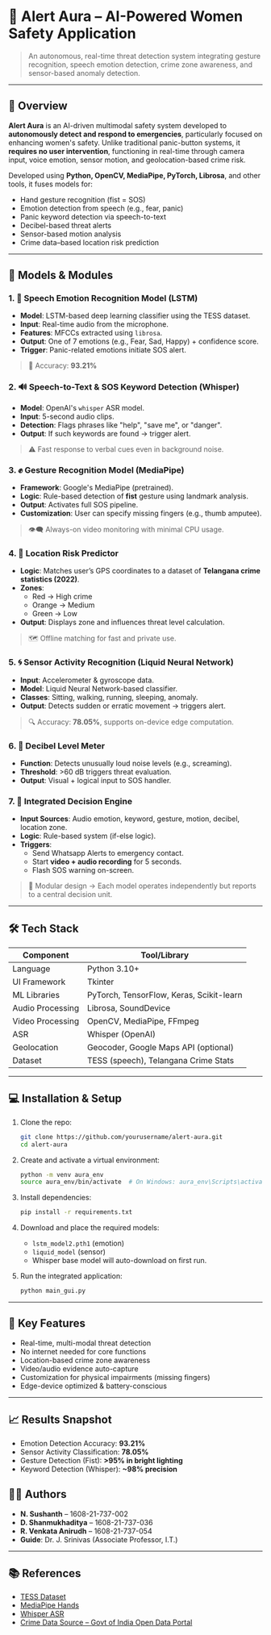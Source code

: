 
# 🚨 Alert Aura – AI-Powered Women Safety Application

> An autonomous, real-time threat detection system integrating gesture recognition, speech emotion detection, crime zone awareness, and sensor-based anomaly detection.

---

## 📌 Overview

**Alert Aura** is an AI-driven multimodal safety system developed to **autonomously detect and respond to emergencies**, particularly focused on enhancing women's safety. Unlike traditional panic-button systems, it **requires no user intervention**, functioning in real-time through camera input, voice emotion, sensor motion, and geolocation-based crime risk.

Developed using **Python, OpenCV, MediaPipe, PyTorch, Librosa**, and other tools, it fuses models for:
- Hand gesture recognition (fist = SOS)
- Emotion detection from speech (e.g., fear, panic)
- Panic keyword detection via speech-to-text
- Decibel-based threat alerts
- Sensor-based motion analysis
- Crime data–based location risk prediction

---

## 🧠 Models & Modules

### 1. 🎤 Speech Emotion Recognition Model (LSTM)
- **Model**: LSTM-based deep learning classifier using the TESS dataset.
- **Input**: Real-time audio from the microphone.
- **Features**: MFCCs extracted using `librosa`.
- **Output**: One of 7 emotions (e.g., Fear, Sad, Happy) + confidence score.
- **Trigger**: Panic-related emotions initiate SOS alert.

> 🧪 Accuracy: **93.21%**

### 2. 🔊 Speech-to-Text & SOS Keyword Detection (Whisper)
- **Model**: OpenAI's `whisper` ASR model.
- **Input**: 5-second audio clips.
- **Detection**: Flags phrases like "help", "save me", or "danger".
- **Output**: If such keywords are found → trigger alert.

> ⚠️ Fast response to verbal cues even in background noise.

### 3. ✊ Gesture Recognition Model (MediaPipe)
- **Framework**: Google's MediaPipe (pretrained).
- **Logic**: Rule-based detection of **fist** gesture using landmark analysis.
- **Output**: Activates full SOS pipeline.
- **Customization**: User can specify missing fingers (e.g., thumb amputee).

> 👁‍🗨 Always-on video monitoring with minimal CPU usage.

### 4. 📍 Location Risk Predictor
- **Logic**: Matches user’s GPS coordinates to a dataset of **Telangana crime statistics (2022)**.
- **Zones**:
  - Red → High crime
  - Orange → Medium
  - Green → Low
- **Output**: Displays zone and influences threat level calculation.

> 🗺️ Offline matching for fast and private use.

### 5. 🌀 Sensor Activity Recognition (Liquid Neural Network)
- **Input**: Accelerometer & gyroscope data.
- **Model**: Liquid Neural Network-based classifier.
- **Classes**: Sitting, walking, running, sleeping, anomaly.
- **Output**: Detects sudden or erratic movement → triggers alert.

> 🔍 Accuracy: **78.05%**, supports on-device edge computation.

### 6. 📢 Decibel Level Meter
- **Function**: Detects unusually loud noise levels (e.g., screaming).
- **Threshold**: >60 dB triggers threat evaluation.
- **Output**: Visual + logical input to SOS handler.

### 7. 🔗 Integrated Decision Engine
- **Input Sources**: Audio emotion, keyword, gesture, motion, decibel, location zone.
- **Logic**: Rule-based system (if-else logic).
- **Triggers**:
  - Send Whatsapp Alerts to emergency contact.
  - Start **video + audio recording** for 5 seconds.
  - Flash SOS warning on-screen.

> 🔁 Modular design → Each model operates independently but reports to a central decision unit.

---

## 🛠️ Tech Stack

| Component         | Tool/Library                          |
|------------------|----------------------------------------|
| Language          | Python 3.10+                           |
| UI Framework      | Tkinter                                |
| ML Libraries      | PyTorch, TensorFlow, Keras, Scikit-learn |
| Audio Processing  | Librosa, SoundDevice                   |
| Video Processing  | OpenCV, MediaPipe, FFmpeg              |
| ASR               | Whisper (OpenAI)                       |
| Geolocation       | Geocoder, Google Maps API (optional)   |
| Dataset           | TESS (speech), Telangana Crime Stats   |

---

## 💻 Installation & Setup

1. Clone the repo:
   ```bash
   git clone https://github.com/yourusername/alert-aura.git
   cd alert-aura
   ```

2. Create and activate a virtual environment:
   ```bash
   python -m venv aura_env
   source aura_env/bin/activate  # On Windows: aura_env\Scripts\activate
   ```

3. Install dependencies:
   ```bash
   pip install -r requirements.txt
   ```

4. Download and place the required models:
   - `lstm_model2.pth1` (emotion)
   - `liquid_model` (sensor)
   - Whisper base model will auto-download on first run.

5. Run the integrated application:
   ```bash
   python main_gui.py
   ```

---

## 🎯 Key Features

- Real-time, multi-modal threat detection
- No internet needed for core functions
- Location-based crime zone awareness
- Video/audio evidence auto-capture
- Customization for physical impairments (missing fingers)
- Edge-device optimized & battery-conscious

---

## 📈 Results Snapshot

- Emotion Detection Accuracy: **93.21%**
- Sensor Activity Classification: **78.05%**
- Gesture Detection (Fist): **>95% in bright lighting**
- Keyword Detection (Whisper): **~98% precision**

## 🧑‍💻 Authors

- **N. Sushanth** – 1608-21-737-002  
- **D. Shanmukhaditya** – 1608-21-737-036  
- **R. Venkata Anirudh** – 1608-21-737-054  
- **Guide**: Dr. J. Srinivas (Associate Professor, I.T.)

---

## 📚 References

- [TESS Dataset](https://tspace.library.utoronto.ca/handle/1807/24487)  
- [MediaPipe Hands](https://google.github.io/mediapipe/)  
- [Whisper ASR](https://github.com/openai/whisper)  
- [Crime Data Source – Govt of India Open Data Portal](https://data.gov.in)
